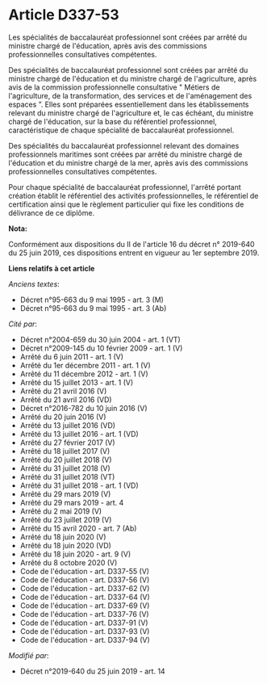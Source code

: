 # Article D337-53

Les spécialités de baccalauréat professionnel sont créées par arrêté du ministre chargé de l'éducation, après avis des
commissions professionnelles consultatives compétentes.

Des spécialités de baccalauréat professionnel sont créées par arrêté du ministre chargé de l'éducation et du ministre chargé
de l'agriculture, après avis de la commission professionnelle consultative " Métiers de l'agriculture, de la transformation,
des services et de l'aménagement des espaces ”. Elles sont préparées essentiellement dans les établissements relevant du
ministre chargé de l'agriculture et, le cas échéant, du ministre chargé de l'éducation, sur la base du référentiel
professionnel, caractéristique de chaque spécialité de baccalauréat professionnel.

Des spécialités du baccalauréat professionnel relevant des domaines professionnels maritimes sont créées par arrêté du
ministre chargé de l'éducation et du ministre chargé de la mer, après avis des commissions professionnelles consultatives
compétentes.

Pour chaque spécialité de baccalauréat professionnel, l'arrêté portant création établit le référentiel des activités
professionnelles, le référentiel de certification ainsi que le règlement particulier qui fixe les conditions de délivrance de
ce diplôme.

**Nota:**

Conformément aux dispositions du II de l'article 16 du décret n° 2019-640 du 25 juin 2019, ces dispositions entrent en
vigueur au 1er septembre 2019.

**Liens relatifs à cet article**

_Anciens textes_:

  - Décret n°95-663 du 9 mai 1995 - art. 3 (M)
  - Décret n°95-663 du 9 mai 1995 - art. 3 (Ab)

_Cité par_:

  - Décret n°2004-659 du 30 juin 2004 - art. 1 (VT)
  - Décret n°2009-145 du 10 février 2009 - art. 1 (V)
  - Arrêté du 6 juin 2011 - art. 1 (V)
  - Arrêté du 1er décembre 2011 - art. 1 (V)
  - Arrêté du 11 décembre 2012 - art. 1 (V)
  - Arrêté du 15 juillet 2013 - art. 1 (V)
  - Arrêté du 21 avril 2016 (V)
  - Arrêté du 21 avril 2016 (VD)
  - Décret n°2016-782 du 10 juin 2016 (V)
  - Arrêté du 20 juin 2016 (V)
  - Arrêté du 13 juillet 2016 (VD)
  - Arrêté du 13 juillet 2016 - art. 1 (VD)
  - Arrêté du 27 février 2017 (V)
  - Arrêté du 18 juillet 2017 (V)
  - Arrêté du 20 juillet 2018 (V)
  - Arrêté du 31 juillet 2018 (V)
  - Arrêté du 31 juillet 2018 (VT)
  - Arrêté du 31 juillet 2018 - art. 1 (VD)
  - Arrêté du 29 mars 2019 (V)
  - Arrêté du 29 mars 2019 - art. 4
  - Arrêté du 2 mai 2019 (V)
  - Arrêté du 23 juillet 2019 (V)
  - Arrêté du 15 avril 2020 - art. 7 (Ab)
  - Arrêté du 18 juin 2020 (V)
  - Arrêté du 18 juin 2020 (VD)
  - Arrêté du 18 juin 2020 - art. 9 (V)
  - Arrêté du 8 octobre 2020 (V)
  - Code de l'éducation - art. D337-55 (V)
  - Code de l'éducation - art. D337-56 (V)
  - Code de l'éducation - art. D337-62 (V)
  - Code de l'éducation - art. D337-64 (V)
  - Code de l'éducation - art. D337-69 (V)
  - Code de l'éducation - art. D337-76 (V)
  - Code de l'éducation - art. D337-91 (V)
  - Code de l'éducation - art. D337-93 (V)
  - Code de l'éducation - art. D337-94 (V)

_Modifié par_:

  - Décret n°2019-640 du 25 juin 2019 - art. 14
